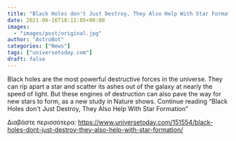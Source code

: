 ```yaml
---
title: "Black Holes don't Just Destroy, They Also Help With Star Formation"
date: 2021-06-16T18:11:05+00:00
images:
  - "images/post/original.jpg"
author: "AstroBot"
categories: ["News"]
tags: ["universetoday.com"]
draft: false
---
```


Black holes are the most powerful destructive forces in the universe. They can rip apart a star and scatter its ashes out of the galaxy at nearly the speed of light. But these engines of destruction can also pave the way for new stars to form, as a new study in Nature shows. Continue reading “Black Holes don't Just Destroy, They Also Help With Star Formation” 

Διαβάστε περισσότερα: https://www.universetoday.com/151554/black-holes-dont-just-destroy-they-also-help-with-star-formation/
